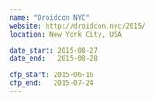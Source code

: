 ```yaml
---
name: "Droidcon NYC"
website: http://droidcon.nyc/2015/
location: New York City, USA

date_start: 2015-08-27
date_end:   2015-08-28

cfp_start: 2015-06-16
cfp_end:   2015-07-24
---
```

